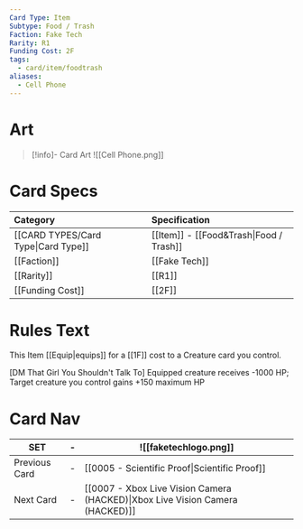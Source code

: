 ```yaml
---
Card Type: Item
Subtype: Food / Trash
Faction: Fake Tech
Rarity: R1
Funding Cost: 2F
tags:
  - card/item/foodtrash
aliases:
  - Cell Phone
---
```

# Art

> [!info]- Card Art
> ![[Cell Phone.png]]

# Card Specs

| Category | Specification| 
| :--- | :--- |
| [[CARD TYPES/Card Type\|Card Type]] | [[Item]] - [[Food&Trash\|Food / Trash]] | 
| [[Faction]] | [[Fake Tech]] |  
| [[Rarity]] | [[R1]] |  
| [[Funding Cost]] | [[2F]] |  

# Rules Text  

This Item [[Equip|equips]] for a [[1F]] cost to a Creature card you control.  

[DM That Girl You Shouldn't Talk To] Equipped creature receives -1000 HP;
Target creature you control gains +150 maximum HP  


# Card Nav

| SET | - | ![[faketechlogo.png]] |
| --- | - | --- |
| Previous Card | - | [[0005 - Scientific Proof\|Scientific Proof]] |
| Next Card | - | [[0007 - Xbox Live Vision Camera (HACKED)\|Xbox Live Vision Camera (HACKED)]] |

